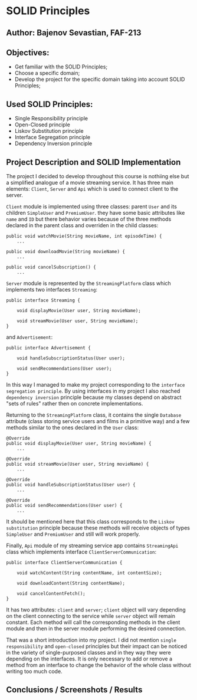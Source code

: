 # SOLID Principles


## Author: Bajenov Sevastian, FAF-213

## Objectives:

* Get familiar with the SOLID Principles;
* Choose a specific domain;
* Develop the project for the specific domain taking into account SOLID Principles; 


## Used SOLID Principles: 

* Single Responsibility principle
* Open-Closed principle
* Liskov Substitution principle
* Interface Segregation principle
* Dependency Inversion principle


## Project Description and SOLID Implementation

The project I decided to develop throughout this course is nothiing else but a simplified analogue of a movie streaming service. It has three main elements: `Client`, `Server` and `Api` which is used to connect client to the server.

`Client` module is implemented using three classes: parent `User` and its children `SimpleUser` and `PremiumUser`. they have some basic attributes like `name` and `ID` but there behavior varies because of the three methods declared in the parent class and overriden in the child classes:
```
public void watchMovie(String movieName, int episodeTime) {
    ...

public void downloadMovie(String movieName) {
    ...

public void cancelSubscription() {
    ...
```

`Server` module is represented by the `StreamingPlatform` class which implements two interfaces `Streaming`:
```
public interface Streaming {
    
    void displayMovie(User user, String movieName);

    void streamMovie(User user, String movieName);
}
```

and `Advertisement`:
```
public interface Advertisement {
    
    void handleSubscriptionStatus(User user);

    void sendRecommendations(User user);
}
```

In this way I managed to make my project corresponding to the `interface segregation principle`. By using interfaces in my project I also reached `dependency inversion` principle because my classes depend on abstract "sets of rules" rather then on concrete implementations.

Returning to the `StreamingPlatform` class, it contains the single `Database` attribute (class storing service users and films in a primitive way) and a few methods similar to the ones declared in the `User` class:
```
@Override
public void displayMovie(User user, String movieName) {
    ...

@Override
public void streamMovie(User user, String movieName) {
    ...

@Override
public void handleSubscriptionStatus(User user) {
    ...

@Override
public void sendRecommendations(User user) {
    ...
```

It should be mentioned here that this class corresponds to the `Liskov substitution` principle because these methods will receive objects of types `SimpleUser` and `PremiumUser` and still will work properly.

Finally, `Api` module of my streaming service app contains `StreamingApi` class which implements interface `ClientServerCommunication`:
```
public interface ClientServerCommunication {
    
    void watchContent(String contentName, int contentSize);

    void downloadContent(String contentName);

    void cancelContentFetch();
}
```

It has two attributes: `client` and `server`; `client` object will vary depending on the client connecting to the service while `server` object will remain constant. Each method will call the corresponding methods in the client module and then in the server module performing the desired connection.

That was a short introduction into my project. I did not mention `single responsibility` and `open-closed` principles but their impact can be noticed in the variety of single-purposed classes and in they way they were depending on the interfaces. It is only necessary to add or remove a method from an interface to change the behavior of the whole class without writing too much code.


## Conclusions / Screenshots / Results